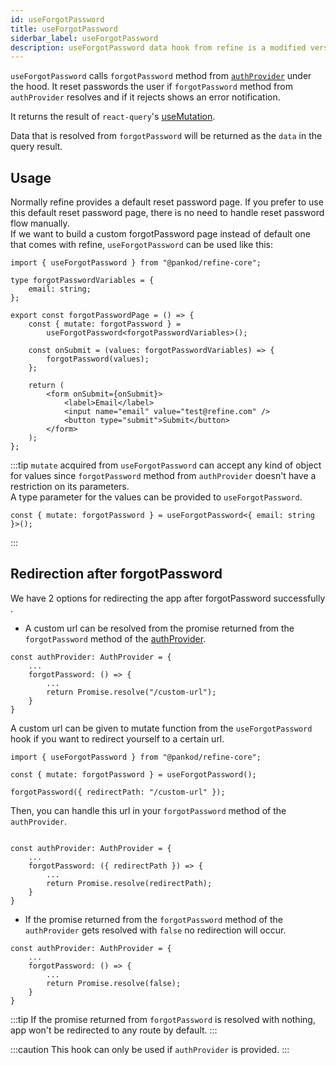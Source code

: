 ```yaml
---
id: useForgotPassword
title: useForgotPassword
siderbar_label: useForgotPassword
description: useForgotPassword data hook from refine is a modified version of react-query's useMutation for registration.
---
```


`useForgotPassword` calls `forgotPassword` method from [`authProvider`](/api-reference/core/providers/auth-provider.md) under the hood. It reset passwords the user if `forgotPassword` method from `authProvider` resolves and if it rejects shows an error notification.

It returns the result of `react-query`'s [useMutation](https://react-query.tanstack.com/reference/useMutation).

Data that is resolved from `forgotPassword` will be returned as the `data` in the query result.

## Usage

Normally refine provides a default reset password page. If you prefer to use this default reset password page, there is no need to handle reset password flow manually.  
If we want to build a custom forgotPassword page instead of default one that comes with refine, `useForgotPassword` can be used like this:

```tsx title="pages/customForgotPasswordPage"
import { useForgotPassword } from "@pankod/refine-core";

type forgotPasswordVariables = {
    email: string;
};

export const forgotPasswordPage = () => {
    const { mutate: forgotPassword } =
        useForgotPassword<forgotPasswordVariables>();

    const onSubmit = (values: forgotPasswordVariables) => {
        forgotPassword(values);
    };

    return (
        <form onSubmit={onSubmit}>
            <label>Email</label>
            <input name="email" value="test@refine.com" />
            <button type="submit">Submit</button>
        </form>
    );
};
```

:::tip
`mutate` acquired from `useForgotPassword` can accept any kind of object for values since `forgotPassword` method from `authProvider` doesn't have a restriction on its parameters.  
A type parameter for the values can be provided to `useForgotPassword`.

```tsx
const { mutate: forgotPassword } = useForgotPassword<{ email: string }>();
```

:::

## Redirection after forgotPassword

We have 2 options for redirecting the app after forgotPassword successfully .

-   A custom url can be resolved from the promise returned from the `forgotPassword` method of the [authProvider](/api-reference/core/providers/auth-provider.md).

```tsx
const authProvider: AuthProvider = {
    ...
    forgotPassword: () => {
        ...
        return Promise.resolve("/custom-url");
    }
}
```

A custom url can be given to mutate function from the `useForgotPassword` hook if you want to redirect yourself to a certain url.

```tsx
import { useForgotPassword } from "@pankod/refine-core";

const { mutate: forgotPassword } = useForgotPassword();

forgotPassword({ redirectPath: "/custom-url" });
```

Then, you can handle this url in your `forgotPassword` method of the `authProvider`.

```tsx

const authProvider: AuthProvider = {
    ...
    forgotPassword: ({ redirectPath }) => {
        ...
        return Promise.resolve(redirectPath);
    }
}

```

-   If the promise returned from the `forgotPassword` method of the `authProvider` gets resolved with `false` no redirection will occur.

```tsx
const authProvider: AuthProvider = {
    ...
    forgotPassword: () => {
        ...
        return Promise.resolve(false);
    }
}
```

:::tip
If the promise returned from `forgotPassword` is resolved with nothing, app won't be redirected to any route by default.
:::

:::caution
This hook can only be used if `authProvider` is provided.
:::